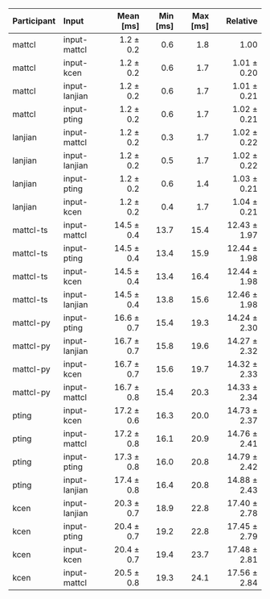 | Participant | Input | Mean [ms] | Min [ms] | Max [ms] | Relative |
|:---|:---|---:|---:|---:|---:|
| mattcl | input-mattcl | 1.2 ± 0.2 | 0.6 | 1.8 | 1.00 |
| mattcl | input-kcen | 1.2 ± 0.2 | 0.6 | 1.7 | 1.01 ± 0.20 |
| mattcl | input-lanjian | 1.2 ± 0.2 | 0.6 | 1.7 | 1.01 ± 0.21 |
| mattcl | input-pting | 1.2 ± 0.2 | 0.6 | 1.7 | 1.02 ± 0.21 |
| lanjian | input-mattcl | 1.2 ± 0.2 | 0.3 | 1.7 | 1.02 ± 0.22 |
| lanjian | input-lanjian | 1.2 ± 0.2 | 0.5 | 1.7 | 1.02 ± 0.22 |
| lanjian | input-pting | 1.2 ± 0.2 | 0.6 | 1.4 | 1.03 ± 0.21 |
| lanjian | input-kcen | 1.2 ± 0.2 | 0.4 | 1.7 | 1.04 ± 0.21 |
| mattcl-ts | input-mattcl | 14.5 ± 0.4 | 13.7 | 15.4 | 12.43 ± 1.97 |
| mattcl-ts | input-pting | 14.5 ± 0.4 | 13.4 | 15.9 | 12.44 ± 1.98 |
| mattcl-ts | input-kcen | 14.5 ± 0.4 | 13.4 | 16.4 | 12.44 ± 1.98 |
| mattcl-ts | input-lanjian | 14.5 ± 0.4 | 13.8 | 15.6 | 12.46 ± 1.98 |
| mattcl-py | input-pting | 16.6 ± 0.7 | 15.4 | 19.3 | 14.24 ± 2.30 |
| mattcl-py | input-lanjian | 16.7 ± 0.7 | 15.8 | 19.6 | 14.27 ± 2.32 |
| mattcl-py | input-kcen | 16.7 ± 0.7 | 15.6 | 19.7 | 14.32 ± 2.33 |
| mattcl-py | input-mattcl | 16.7 ± 0.8 | 15.4 | 20.3 | 14.33 ± 2.34 |
| pting | input-kcen | 17.2 ± 0.6 | 16.3 | 20.0 | 14.73 ± 2.37 |
| pting | input-mattcl | 17.2 ± 0.8 | 16.1 | 20.9 | 14.76 ± 2.41 |
| pting | input-pting | 17.3 ± 0.8 | 16.0 | 20.8 | 14.79 ± 2.42 |
| pting | input-lanjian | 17.4 ± 0.8 | 16.4 | 20.8 | 14.88 ± 2.43 |
| kcen | input-lanjian | 20.3 ± 0.7 | 18.9 | 22.8 | 17.40 ± 2.78 |
| kcen | input-pting | 20.4 ± 0.7 | 19.2 | 22.8 | 17.45 ± 2.79 |
| kcen | input-kcen | 20.4 ± 0.7 | 19.4 | 23.7 | 17.48 ± 2.81 |
| kcen | input-mattcl | 20.5 ± 0.8 | 19.3 | 24.1 | 17.56 ± 2.84 |
